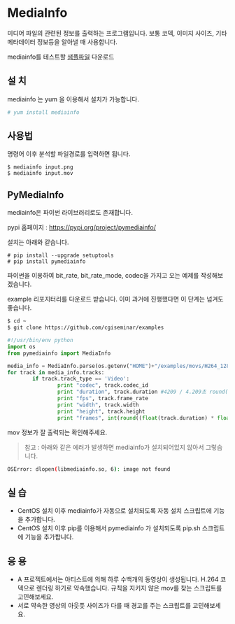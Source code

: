 # MediaInfo
미디어 파일의 관련된 정보를 출력하는 프로그램입니다. 보통 코덱, 이미지 사이즈, 기타 메타데이터 정보등을 알아낼 때 사용합니다.

mediainfo를 테스트할 [샘플파일](sample.md) 다운로드

## 설 치
mediainfo 는 yum 을 이용해서 설치가 가능합니다.
```bash
# yum install mediainfo
```

## 사용법
명령어 이후 분석할 파일경로를 입력하면 됩니다.

```
$ mediainfo input.png
$ mediainfo input.mov
```

## PyMediaInfo
mediainfo은 파이썬 라이브러리로도 존재합니다.

pypi 홈페이지 : https://pypi.org/project/pymediainfo/

설치는 아래와 같습니다.

```
# pip install --upgrade setuptools
# pip install pymediainfo
```

파이썬을 이용하여 bit_rate, bit_rate_mode, codec을 가지고 오는 예제를 작성해보겠습니다.

example 리포지터리를 다운로드 받습니다. 이미 과거에 진행했다면 이 단계는 넘겨도 좋습니다.
```bash
$ cd ~
$ git clone https://github.com/cgiseminar/examples
```


```python
#!/usr/bin/env python
import os
from pymediainfo import MediaInfo

media_info = MediaInfo.parse(os.getenv("HOME")+"/examples/movs/H264_1280x720_24fps.mov")
for track in media_info.tracks:
        if track.track_type == 'Video':
                print "codec", track.codec_id
                print "duration", track.duration #4209 / 4.209초 round(4.209 * 24)
                print "fps", track.frame_rate
                print "width", track.width
                print "height", track.height
                print "frames", int(round((float(track.duration) * float(track.frame_rate))/1000))
```
mov 정보가 잘 출력되는 확인해주세요.


> 참고 : 아래와 같은 에러가 발생하면 mediainfo가 설치되어있지 않아서 그렇습니다.

```bash
OSError: dlopen(libmediainfo.so, 6): image not found
```

## 실 습
- CentOS 설치 이후 mediainfo가 자동으로 설치되도록 자동 설치 스크립트에 기능을 추가합니다.
- CentOS 설치 이후 pip를 이용해서 pymediainfo 가 설치되도록 pip.sh 스크립트에 기능을 추가합니다.

## 응 용
- A 프로젝트에서는 아티스트에 의해 하루 수백개의 동영상이 생성됩니다. H.264 코덱으로 렌더링 하기로 약속했습니다. 규칙을 지키지 않은 mov를 찾는 스크립트를 고민해보세요.
- 서로 약속한 영상의 아웃풋 사이즈가 다를 때 경고를 주는 스크립트를 고민해보세요.